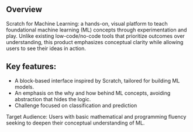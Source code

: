## Overview
Scratch for Machine Learning: a hands-on, visual platform to teach foundational machine learning (ML) concepts through experimentation and play. Unlike existing low-code/no-code tools that prioritize outcomes over understanding, this product emphasizes conceptual clarity while allowing users to see their ideas in action.

## Key features:
- A block-based interface inspired by Scratch, tailored for building ML models.
- An emphasis on the why and how behind ML concepts, avoiding abstraction that hides the logic.
- Challenge focused on classification and prediction

Target Audience: Users with basic mathematical and programming fluency seeking to deepen their conceptual understanding of ML. 
